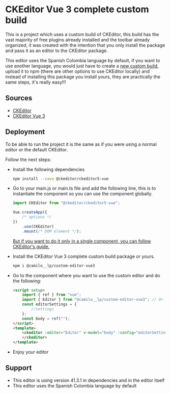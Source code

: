 # CKEditor Vue 3 complete custom build

This is a project which uses a custom build of CKEditor, this build has the vast majority of free plugins already installed and the toolbar already organized, it was created with the intention that you only install the package and pass it as an editor to the CKEditor package.

This editor uses the Spanish Colombia language by default, if you want to use another language, you would just have to create a [new custom build](https://ckeditor.com/docs/ckeditor5/latest/installation/getting-started/quick-start-other.html), upload it to npm (there are other options to use CKEditor locally) and instead of installing this package you install yours, they are practically the same steps, it's really easy!!!

## Sources

-   [CKEditor](https://ckeditor.com)
-   [CKEditor Vue 3](https://ckeditor.com/docs/ckeditor5/latest/installation/integrations/vuejs-v3.html)

## Deployment

To be able to run the project it is the same as if you were using a normal editor or the default CKEditor.

Follow the next steps:

-   Install the following dependencies
    ```bash
    npm install --save @ckeditor/ckeditor5-vue
    ```
-   Go to your main.js or main.ts file and add the following line, this is to instantiate the component so you can use the component globally.

    ```js
    import CKEditor from "@ckeditor/ckeditor5-vue";
    ```

    ```js
    Vue.createApp({
        /* options */
    })
        .use(CKEditor)
        .mount(/* DOM element */);
    ```

    [But if you want to do it only in a single component, you can follow CKEditor's guide.](https://ckeditor.com/docs/ckeditor5/latest/installation/integrations/vuejs-v3.html#using-the-component-locally)

-   Install the CKEditor Vue 3 complete custom build package or yours.
    ```bash
    npm i @camilo__lp/custom-editor-vue3
    ```
-   Go to the component where you want to use the custom editor and do the following:
    ```html
    <script setup>
        import { ref } from "vue";
        import { Editor } from "@camilo__lp/custom-editor-vue3"; // Or yours
        const editorSettings = {
            //settings
        };
        const body = ref("");
    </script>
    <template>
        <ckeditor :editor="Editor" v-model="body" :config="editorSettings">
        </ckeditor>
    </template>
    ```
-   Enjoy your editor

## Support

-   This editor is using version 41.3.1 in dependencies and in the editor itself
-   This editor uses the Spanish Colombia language by default

